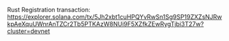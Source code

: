Rust Registration transaction:  
https://explorer.solana.com/tx/5Jh2xbt1cuHPQYvRwSn1Sg9SP19ZXZsNJRwkpAeXquUWnrAnTZCr2Tb5PTKAzW8NUi9F5XZfkZEwRygTjbi3T27w?cluster=devnet